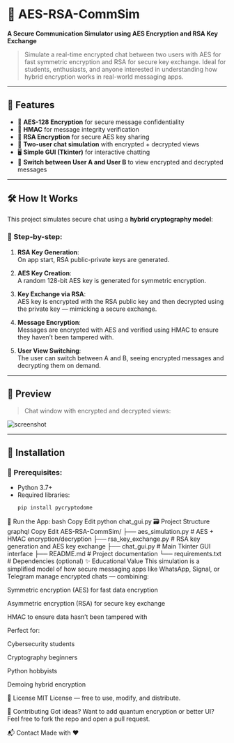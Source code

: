 # 🔐 AES-RSA-CommSim

**A Secure Communication Simulator using AES Encryption and RSA Key Exchange**

> Simulate a real-time encrypted chat between two users with AES for fast symmetric encryption and RSA for secure key exchange. Ideal for students, enthusiasts, and anyone interested in understanding how hybrid encryption works in real-world messaging apps.

---

## 🚀 Features

- 🔑 **AES-128 Encryption** for secure message confidentiality  
- 🧾 **HMAC** for message integrity verification  
- 🔐 **RSA Encryption** for secure AES key sharing  
- 👥 **Two-user chat simulation** with encrypted + decrypted views  
- 🖥️ **Simple GUI (Tkinter)** for interactive chatting  
- 💬 **Switch between User A and User B** to view encrypted and decrypted messages

---

## 🛠️ How It Works

This project simulates secure chat using a **hybrid cryptography model**:

### 🧠 Step-by-step:
1. **RSA Key Generation**:  
   On app start, RSA public-private keys are generated.

2. **AES Key Creation**:  
   A random 128-bit AES key is generated for symmetric encryption.

3. **Key Exchange via RSA**:  
   AES key is encrypted with the RSA public key and then decrypted using the private key — mimicking a secure exchange.

4. **Message Encryption**:  
   Messages are encrypted with AES and verified using HMAC to ensure they haven’t been tampered with.

5. **User View Switching**:  
   The user can switch between A and B, seeing encrypted messages and decrypting them on demand.

---

## 📸 Preview

> Chat window with encrypted and decrypted views:

![screenshot](assets/demo-screenshot.png) <!-- optional, add your screenshot -->

---

## 💾 Installation

### 🔧 Prerequisites:
- Python 3.7+
- Required libraries:
  ```bash
  pip install pycryptodome

🧪 Run the App:
bash
Copy
Edit
python chat_gui.py
🗃️ Project Structure
graphql
Copy
Edit
AES-RSA-CommSim/
├── aes_simulation.py         # AES + HMAC encryption/decryption
├── rsa_key_exchange.py       # RSA key generation and AES key exchange
├── chat_gui.py               # Main Tkinter GUI interface
├── README.md                 # Project documentation
└── requirements.txt          # Dependencies (optional)
✨ Educational Value
This simulation is a simplified model of how secure messaging apps like WhatsApp, Signal, or Telegram manage encrypted chats — combining:

Symmetric encryption (AES) for fast data encryption

Asymmetric encryption (RSA) for secure key exchange

HMAC to ensure data hasn’t been tampered with

Perfect for:

Cybersecurity students

Cryptography beginners

Python hobbyists

Demoing hybrid encryption

📜 License
MIT License — free to use, modify, and distribute.

🤝 Contributing
Got ideas? Want to add quantum encryption or better UI?
Feel free to fork the repo and open a pull request.

📬 Contact
Made with ❤️ 
